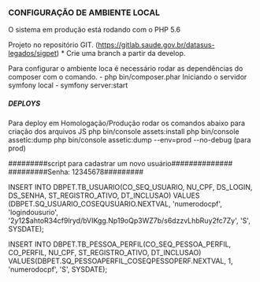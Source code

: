 ### CONFIGURAÇÃO DE AMBIENTE LOCAL #####
O sistema em produção está rodando com o PHP 5.6

Projeto no repositório GIT. (https://gitlab.saude.gov.br/datasus-legados/sigpet)
    * Crie uma branch a partir da develop.

Para configurar o ambiente loca é necessário rodar as dependências do composer com o comando.
    - php bin/composer.phar
Iniciando o servidor symfony local 
    - symfony server:start



##### DEPLOYS ###########
Para deploy em Homologação/Produção rodar os comandos abaixo para criação dos arquivos JS
php bin/console assets:install
php bin/console assetic:dump
php bin/console assetic:dump --env=prod --no-debug (para prod) 


#########script para cadastrar um novo usuário##############
#########Senha: 12345678#########

INSERT INTO DBPET.TB_USUARIO(CO_SEQ_USUARIO, NU_CPF, DS_LOGIN, DS_SENHA, ST_REGISTRO_ATIVO, DT_INCLUSAO) 
VALUES (DBPET.SQ_USUARIO_COSEQUSUARIO.NEXTVAL, 'numerodocpf', 'logindousurio', '$2y$12$ahtoR34cf9lryd/bVIKgg.Np19oQp3WZ7b/s6dzzvLhbRuy2fc7Zy', 'S', SYSDATE);                            

INSERT INTO DBPET.TB_PESSOA_PERFIL(CO_SEQ_PESSOA_PERFIL, CO_PERFIL, NU_CPF, ST_REGISTRO_ATIVO, DT_INCLUSAO)
VALUES(DBPET.SQ_PESSOAPERFIL_COSEQPESSOPERF.NEXTVAL, 1, 'numerodocpf', 'S', SYSDATE);
